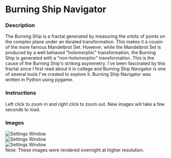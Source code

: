 # Burning Ship Navigator
### Description  
The Burning Ship is a fractal generated by measuring the orbits of points on the complex plane under an iterated transformation. This makes it a cousin of the more famous Mandelbrot Set. However, while the Mandelbrot Set is produced by a well behaved "holomorphic" transformation, the Burning Ship is generated with a "non-holomorphic" transformation. This is the cause of the Burning Ship's striking asymmetry. I've been fascinated by this fractal since I first read about it in college and Burning Ship Navigator is one of several tools I've created to explore it. Burning Ship Navigator was written in Python using pygame.
### Instructions
Left click to zoom in and right click to zoom out. New images will take a few seconds to load.  
### Images
![Settings Window](https://drive.google.com/uc?export=view&id=1EJ8BZBLsM2upv5z71wQ6SlWFcEgRrlsP)  
![Settings Window](https://drive.google.com/uc?export=view&id=1cdxiyDcGYUrtx0jI2tMVVs6wCTwbXBT-)  
![Settings Window](https://drive.google.com/uc?export=view&id=15fpvDGNncZEzff13qBqAHdHcuSiIjoaX)  
Note: These images were rendered overnight at higher resolution.
